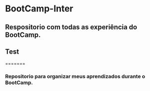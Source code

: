 # BootCamp-Inter


## Respositorio com todas as experiência do BootCamp.

## Test
=======
### Repositorio para organizar meus aprendizados durante o BootCamp.
